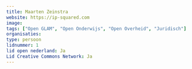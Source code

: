 ```yaml
---
title: Maarten Zeinstra
website: https://ip-squared.com
image: 
tags: ["Open GLAM", "Open Onderwijs", "Open Overheid", "Juridisch"]
organisaties:
type: persoon
lidnummer: 1
lid open nederland: Ja
Lid Creative Commons Network: Ja
---
```


